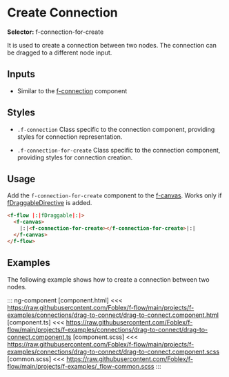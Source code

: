 ﻿# Create Connection

**Selector:**  f-connection-for-create

It is used to create a connection between two nodes. The connection can be dragged to a different node input.

## Inputs

  - Similar to the [f-connection](f-connection-component) component

## Styles

- `.f-connection` Class specific to the connection component, providing styles for connection representation.

- `.f-connection-for-create` Class specific to the connection component, providing styles for connection creation.

## Usage

Add the `f-connection-for-create` component to the [f-canvas](f-canvas-component). Works only if [fDraggableDirective](f-draggable-directive) is added.

```html
<f-flow |:|fDraggable|:|>
  <f-canvas>
    |:|<f-connection-for-create></f-connection-for-create>|:|
  </f-canvas>
</f-flow>
```

## Examples

The following example shows how to create a connection between two nodes.

::: ng-component <drag-to-connect></drag-to-connect>
[component.html] <<< https://raw.githubusercontent.com/Foblex/f-flow/main/projects/f-examples/connections/drag-to-connect/drag-to-connect.component.html
[component.ts] <<< https://raw.githubusercontent.com/Foblex/f-flow/main/projects/f-examples/connections/drag-to-connect/drag-to-connect.component.ts
[component.scss] <<< https://raw.githubusercontent.com/Foblex/f-flow/main/projects/f-examples/connections/drag-to-connect/drag-to-connect.component.scss
[common.scss] <<< https://raw.githubusercontent.com/Foblex/f-flow/main/projects/f-examples/_flow-common.scss
:::


